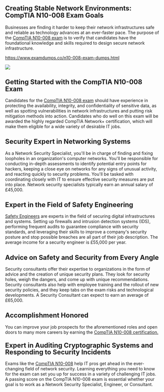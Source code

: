 <h1 class="MsoNormal"><strong style="mso-bidi-font-weight: normal;"><span style="font-size: 16.0pt; line-height: 107%;">Creating Stable Network Environments: CompTIA N10-008 Exam Goals</span></strong></h1><p class="MsoNormal">Businesses are finding it harder to keep their network infrastructures safe and reliable as technology advances at an ever-faster pace. The purpose of the <a href="https://www.examdumps.co/n10-008-exam-dumps.html">CompTIA N10-008 exam</a> is to verify that candidates have the foundational knowledge and skills required to design secure network infrastructure.</p><p class="MsoNormal"><a href="https://www.examdumps.co/n10-008-exam-dumps.html">https://www.examdumps.co/n10-008-exam-dumps.html</a></p><p class="MsoNormal"><img src="https://www.examdumps.co//images/banners/big-sale-20-percent-discount-offer-examdumps.jpg"></p><h2 class="MsoNormal"><strong style="mso-bidi-font-weight: normal;"><span style="font-size: 16.0pt; line-height: 107%;">Getting Started with the CompTIA N10-008 Exam</span></strong></h2><p class="MsoNormal">Candidates for the <a href="https://www.examdumps.co/comptia-exam-dumps.html">CompTIA N10-008 exam</a> should have experience in protecting the availability, integrity, and confidentiality of sensitive data, as well as spotting vulnerabilities in network infrastructures and putting risk mitigation methods into action. Candidates who do well on this exam will be awarded the highly regarded CompTIA Network+ certification, which will make them eligible for a wide variety of desirable IT jobs.</p><h2 class="MsoNormal"><strong style="mso-bidi-font-weight: normal;"><span style="font-size: 16.0pt; line-height: 107%;">Security Expert in Networking Systems</span></strong></h2><p class="MsoNormal">As a Network Security Specialist, you'll be in charge of finding and fixing loopholes in an organization's computer networks. You'll be responsible for conducting in-depth assessments to identify potential entry points for hackers, keeping a close eye on networks for any signs of unusual activity, and reacting quickly to security problems. You'll be tasked with coordinating closely with IT to ensure effective security measures are put into place. Network security specialists typically earn an annual salary of &pound;45,000.</p><h2 class="MsoNormal"><strong style="mso-bidi-font-weight: normal;"><span style="font-size: 16.0pt; line-height: 107%;">Expert in the Field of Safety Engineering</span></strong></h2><p class="MsoNormal"><a href="https://www.examdumps.co/n10-008-exam-dumps.html">Safety Engineers</a> are experts in the field of securing digital infrastructures and systems. Setting up firewalls and intrusion detection systems (IDS), performing frequent audits to guarantee compliance with security standards, and leveraging their skills to improve a company's security posture and stop possible breaches are all part of their job description. The average income for a security engineer is &pound;55,000 per year.</p><h2 class="MsoNormal"><strong style="mso-bidi-font-weight: normal;"><span style="font-size: 16.0pt; line-height: 107%;">Advice on Safety and Security from Every Angle</span></strong></h2><p class="MsoNormal">Security consultants offer their expertise to organizations in the form of advice and the creation of unique security plans. They look for security holes, weigh the dangers, and come up with unique recommendations. Security consultants also help with employee training and the rollout of new security policies, and they keep tabs on the exam risks and technological developments. A Security Consultant can expect to earn an average of &pound;65,000.</p><h2 class="MsoNormal"><strong style="mso-bidi-font-weight: normal;"><span style="font-size: 16.0pt; line-height: 107%;">Accomplishment Honored</span></strong></h2><p class="MsoNormal">You can improve your job prospects for the aforementioned roles and open doors to many more careers by earning the <a href="https://www.examdumps.co/comptia-network-exam-dumps.html">CompTIA N10-008 certification.</a></p><h3 class="MsoNormal"><strong style="mso-bidi-font-weight: normal;"><span style="font-size: 16.0pt; line-height: 107%;">Expert in Auditing Cryptographic Systems and Responding to Security Incidents</span></strong></h3><p class="MsoNormal">Exams like the <a href="https://www.examdumps.co/">CompTIA N10-008</a> help IT pros get ahead in the ever-changing field of network security. Learning everything you need to know for the exam can set you up for success in a variety of challenging IT jobs. A passing score on the CompTIA N10-008 exam is essential whether your goal is to work as a Network Security Specialist, Engineer, or Consultant.</p>
